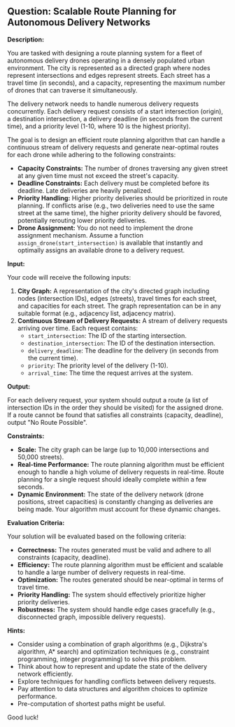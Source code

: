 ## Question: Scalable Route Planning for Autonomous Delivery Networks

**Description:**

You are tasked with designing a route planning system for a fleet of autonomous delivery drones operating in a densely populated urban environment. The city is represented as a directed graph where nodes represent intersections and edges represent streets. Each street has a travel time (in seconds), and a capacity, representing the maximum number of drones that can traverse it simultaneously.

The delivery network needs to handle numerous delivery requests concurrently. Each delivery request consists of a start intersection (origin), a destination intersection, a delivery deadline (in seconds from the current time), and a priority level (1-10, where 10 is the highest priority).

The goal is to design an efficient route planning algorithm that can handle a continuous stream of delivery requests and generate near-optimal routes for each drone while adhering to the following constraints:

*   **Capacity Constraints:** The number of drones traversing any given street at any given time must not exceed the street's capacity.
*   **Deadline Constraints:** Each delivery must be completed before its deadline. Late deliveries are heavily penalized.
*   **Priority Handling:** Higher priority deliveries should be prioritized in route planning. If conflicts arise (e.g., two deliveries need to use the same street at the same time), the higher priority delivery should be favored, potentially rerouting lower priority deliveries.
*   **Drone Assignment:** You do not need to implement the drone assignment mechanism. Assume a function `assign_drone(start_intersection)` is available that instantly and optimally assigns an available drone to a delivery request.

**Input:**

Your code will receive the following inputs:

1.  **City Graph:** A representation of the city's directed graph including nodes (intersection IDs), edges (streets), travel times for each street, and capacities for each street. The graph representation can be in any suitable format (e.g., adjacency list, adjacency matrix).
2.  **Continuous Stream of Delivery Requests:** A stream of delivery requests arriving over time. Each request contains:
    *   `start_intersection`: The ID of the starting intersection.
    *   `destination_intersection`: The ID of the destination intersection.
    *   `delivery_deadline`: The deadline for the delivery (in seconds from the current time).
    *   `priority`: The priority level of the delivery (1-10).
    *   `arrival_time`: The time the request arrives at the system.

**Output:**

For each delivery request, your system should output a route (a list of intersection IDs in the order they should be visited) for the assigned drone. If a route cannot be found that satisfies all constraints (capacity, deadline), output "No Route Possible".

**Constraints:**

*   **Scale:** The city graph can be large (up to 10,000 intersections and 50,000 streets).
*   **Real-time Performance:** The route planning algorithm must be efficient enough to handle a high volume of delivery requests in real-time. Route planning for a single request should ideally complete within a few seconds.
*   **Dynamic Environment:** The state of the delivery network (drone positions, street capacities) is constantly changing as deliveries are being made. Your algorithm must account for these dynamic changes.

**Evaluation Criteria:**

Your solution will be evaluated based on the following criteria:

*   **Correctness:** The routes generated must be valid and adhere to all constraints (capacity, deadline).
*   **Efficiency:** The route planning algorithm must be efficient and scalable to handle a large number of delivery requests in real-time.
*   **Optimization:** The routes generated should be near-optimal in terms of travel time.
*   **Priority Handling:** The system should effectively prioritize higher priority deliveries.
*   **Robustness:** The system should handle edge cases gracefully (e.g., disconnected graph, impossible delivery requests).

**Hints:**

*   Consider using a combination of graph algorithms (e.g., Dijkstra's algorithm, A* search) and optimization techniques (e.g., constraint programming, integer programming) to solve this problem.
*   Think about how to represent and update the state of the delivery network efficiently.
*   Explore techniques for handling conflicts between delivery requests.
*   Pay attention to data structures and algorithm choices to optimize performance.
*   Pre-computation of shortest paths might be useful.

Good luck!

